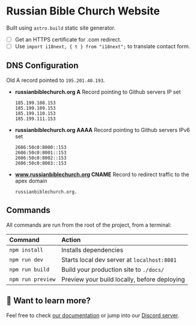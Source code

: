 # Russian Bible Church Website

Built using `astro.build` static site generator.

- [ ] Get an HTTPS certificate for .com redirect.
- [ ] Use `import i18next, { t } from "i18next";` to translate contact form.

## DNS Configuration

Old A record pointed to `195.201.40.193`.

- **russianbiblechurch.org A** Record pointing to Github servers IP set
  ```
  185.199.108.153
  185.199.109.153
  185.199.110.153
  185.199.111.153
  ```
- **russianbiblechurch.org AAAA** Record pointing to Github servers IPv6 set
  ```
  2606:50c0:8000::153
  2606:50c0:8001::153
  2606:50c0:8002::153
  2606:50c0:8003::153
  ```
- **www.russianbiblechurch.org CNAME** Record to redirect traffic to the apex domain
  ```
  russianbiblechurch.org.
  ```

## Commands

All commands are run from the root of the project, from a terminal:

| Command           | Action                                       |
| :---------------- | :------------------------------------------- |
| `npm install`     | Installs dependencies                        |
| `npm run dev`     | Starts local dev server at `localhost:8081`  |
| `npm run build`   | Build your production site to `./docs/`      |
| `npm run preview` | Preview your build locally, before deploying |

## 👀 Want to learn more?

Feel free to check [our documentation](https://docs.astro.build) or jump into our [Discord server](https://astro.build/chat).
